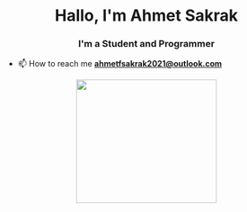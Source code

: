 <h1 align="center">Hallo, I'm Ahmet Sakrak</h1>
<h3 align="center">I'm a Student and Programmer</h3>



- 📫 How to reach me **ahmetfsakrak2021@outlook.com**

<p align="center"> <img width="250" height="220" src="https://user-images.githubusercontent.com/66999194/137902668-02da198a-1270-4102-bed1-8f63cc5fdbe6.png"> </p>
